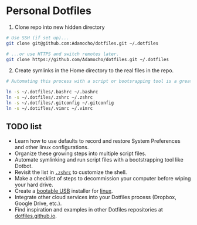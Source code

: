 # Personal Dotfiles

1. Clone repo into new hidden directory

```zsh
# Use SSH (if set up)...
git clone git@github.com:Adamocho/dotfiles.git ~/.dotfiles

# ...or use HTTPS and switch remotes later.
git clone https://github.com/Adamocho/dotfiles.git ~/.dotfiles
```

2. Create symlinks in the Home directory to the real files in the repo.

```zsh
# Automating this process with a script or bootsrapping tool is a great idea

ln -s ~/.dotfiles/.bashrc ~/.bashrc
ln -s ~/.dotfiles/.zshrc ~/.zshrc
ln -s ~/.dotfiles/.gitconfig ~/.gitconfig
ln -s ~/.dotifles/.vimrc ~/.vimrc
```

## TODO list

- Learn how to use defaults to record and restore System Preferences and other linux configurations.
- Organize these growing steps into multiple script files.
- Automate symlinking and run script files with a bootstrapping tool like Dotbot.
- Revisit the list in [`.zshrc`](.zshrc) to customize the shell.
- Make a checklist of steps to decommission your computer before wiping your hard drive.
- Create a [bootable USB](https://rufus.ie/en/) installer for [linux](https://getfedora.org/pl/workstation/download/).
- Integrate other cloud services into your Dotfiles process (Dropbox, Google Drive, etc.).
- Find inspiration and examples in other Dotfiles repositories at [dotfiles.github.io](https://dotfiles.github.io/).